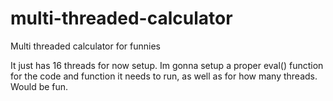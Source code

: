 # multi-threaded-calculator
Multi threaded calculator for funnies

It just has 16 threads for now setup. Im gonna setup a proper eval() function for the code and function it needs to run, as well as for how many threads. Would be fun. 
